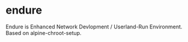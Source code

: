 # endure
Endure is Enhanced Network Devlopment / Userland-Run Environment. Based on alpine-chroot-setup.
